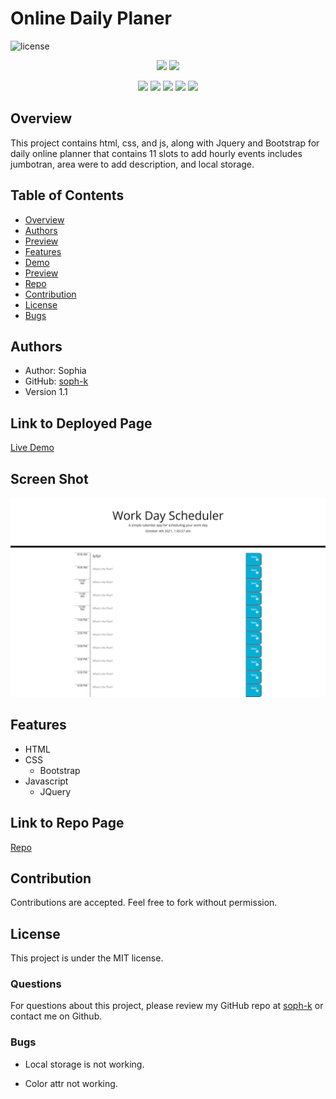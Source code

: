 # Online Daily Planer 
![license](https://img.shields.io/badge/license-MIT-red)

<p align="center">
    <img src="https://img.shields.io/github/repo-size/soph-k/sophk_fun_quiz"/>
    <img src="https://img.shields.io/github/last-commit/soph-k/jdldjfj"/>
</p>
<p align="center">
    <img src="https://img.shields.io/badge/HTML-yellow"/>
    <img src="https://img.shields.io/badge/CSS-gray"/>
    <img src="https://img.shields.io/badge/Bootstrap-green"/>
    <img src="https://img.shields.io/badge/Javascript-red"/>
    <img src="https://img.shields.io/badge/jQuery-blue"/>
</p>

## Overview

This project contains html, css, and js, along with Jquery and Bootstrap
for daily online planner that contains 11 slots to add hourly events 
includes jumbotran, area were to add description, and local storage. 



## Table of Contents
- [Overview](#overview)
- [Authors](#authors)
- [Preview](#preview)
- [Features](#features)
- [Demo](#linktodeployedpage)
- [Preview](#preview)
- [Repo](#linktodeployedrepo)
- [Contribution](#contribution)
- [License](#license)
- [Bugs](#bugs)


## Authors
- Author: Sophia
- GitHub: [soph-k](https://github.com/soph-k)
- Version 1.1


##  Link to Deployed Page

[Live Demo](https://soph-k.github.io/online_daily_planner/)


## Screen Shot

![Preview Of Sophk Online Daily Planner webpage](./assets/images/screenshot.png)


## Features
- HTML 
- CSS 
  - Bootstrap
- Javascript 
  - JQuery 

    
## Link to Repo Page

[Repo](https://github.com/soph-k/online_daily_planner) 


## Contribution
Contributions are accepted. Feel free to fork without permission.


## License
This project is under the MIT license.


### Questions
For questions about this project, please review my GitHub repo at [soph-k](https://github.com/soph-k) or contact me on Github.


### Bugs 
- Local storage is not working.

- Color attr not working. 
